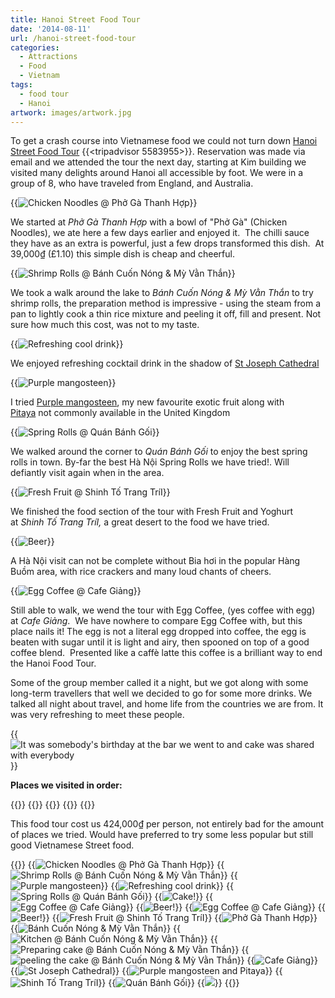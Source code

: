 ```yaml
---
title: Hanoi Street Food Tour
date: '2014-08-11'
url: /hanoi-street-food-tour
categories:
  - Attractions
  - Food
  - Vietnam
tags:
  - food tour
  - Hanoi
artwork: images/artwork.jpg
---
```


To get a crash course into Vietnamese food we could not turn down [Hanoi Street Food Tour](http://www.tripadvisor.com/Attraction_Review-g293924-d5583955-Reviews-Hanoi_Street_Food_Tour-Hanoi.html) {{<tripadvisor 5583955>}}. Reservation was made via email and we attended the tour the next day, starting at Kim building we visited many delights around Hanoi all accessible by foot. We were in a group of 8, who have traveled from England, and Australia.

{{<img src="images/IMG_4227-1024x575.jpg" title="Chicken Noodles @ Phở Gà Thanh Hợp">}}

We started at _Phở Gà Thanh Hợp_ with a bowl of "Phở Gà" (Chicken Noodles), we ate here a few days earlier and enjoyed it.  The chilli sauce they have as an extra is powerful, just a few drops transformed this dish.  At 39,000₫ (£1.10) this simple dish is cheap and cheerful.

{{<img src="images/IMG_4234-1024x575.jpg" title="Shrimp Rolls @ Bánh Cuốn Nóng & Mỳ Vằn Thắn">}}

We took a walk around the lake to _Bánh Cuốn Nóng & Mỳ Vằn Thắn_ to try shrimp rolls, the preparation method is impressive - using the steam from a pan to lightly cook a thin rice mixture and peeling it off, fill and present. Not sure how much this cost, was not to my taste.

{{<img src="images/IMG_4242-MOTION.gif" title="Refreshing cool drink">}}

We enjoyed refreshing cocktail drink in the shadow of [St Joseph Cathedral](https://plus.google.com/112769176198153719137/about)

{{<img src="images/IMG_4241-1024x575.jpg" title="Purple mangosteen">}}

I tried [Purple mangosteen](https://www.google.com.vn/search?q=Purple%20mangosteen), my new favourite exotic fruit along with [Pitaya](https://www.google.com.vn/search?q=Pitaya) not commonly available in the United Kingdom

{{<img src="images/IMG_4264-1024x575.jpg" title="Spring Rolls @ Quán Bánh Gối">}}

We walked around the corner to _Quán Bánh Gối_ to enjoy the best spring rolls in town. By-far the best Hà Nội Spring Rolls we have tried!. Will defiantly visit again when in the area.

{{<img src="images/IMG_4267-1024x575.jpg" title="Fresh Fruit @ Shinh Tố Trang TríI">}}

We finished the food section of the tour with Fresh Fruit and Yoghurt at _Shinh Tố Trang TríI,_ a great desert to the food we have tried.

{{<img src="images/IMG_4268-1024x575.jpg" title="Beer">}}

A Hà Nội visit can not be complete without Bia hơi in the popular Hàng Buồm area, with rice crackers and many loud chants of cheers.

{{<img src="images/IMG_4270-1024x575.jpg" title="Egg Coffee @ Cafe Giảng">}}

Still able to walk, we wend the tour with Egg Coffee, (yes coffee with egg) at _Cafe Giảng_.  We have nowhere to compare Egg Coffee with, but this place nails it! The egg is not a literal egg dropped into coffee, the egg is beaten with sugar until it is light and airy, then spooned on top of a good coffee blend.  Presented like a caffè latte this coffee is a brilliant way to end the Hanoi Food Tour.

Some of the group member called it a night, but we got along with some long-term travellers that well we decided to go for some more drinks. We talked all night about travel, and home life from the countries we are from. It was very refreshing to meet these people.

{{<img src="images/DSC00606-1024x575.jpg" title="It was somebody's birthday at the bar we went to and cake was shared with everybody">}}

**Places we visited in order:**

{{<place ChIJq1dUgr-rNTERqdekV5xj5r8>}}
{{<place ChIJuxSOZpWrNTERNvzmZHVqmmc>}}
{{<place ChIJXxY5n5WrNTEROKX5OmqJO_I>}}
{{<place ChIJKRBuub-rNTERmWwmI3d3BcQ>}}
{{<place ChIJXTOF7sCrNTERY3MOxYpAo_w>}}


This food tour cost us 424,000₫ per person, not entirely bad for the amount of places we tried. Would have preferred to try some less popular but still good Vietnamese Street food.


{{<gallery>}}
  {{<img src="images/IMG_4227.jpg" title="Chicken Noodles @ Phở Gà Thanh Hợp">}}
  {{<img src="images/IMG_4234.jpg" title="Shrimp Rolls @ Bánh Cuốn Nóng &#038; Mỳ Vằn Thắn">}}
  {{<img src="images/IMG_4241.jpg" title="Purple mangosteen">}}
  {{<img src="images/IMG_4242-MOTION.gif" title="Refreshing cool drink">}}
  {{<img src="images/IMG_4264.jpg" title="Spring Rolls @ Quán Bánh Gối">}}
  {{<img src="images/DSC00606.jpg" title="Cake!">}}
  {{<img src="images/DSC00603.jpg" title="Egg Coffee @ Cafe Giảng">}}
  {{<img src="images/DSC00601.jpg" title="Beer!">}}
  {{<img src="images/IMG_4270.jpg" title="Egg Coffee @ Cafe Giảng">}}
  {{<img src="images/IMG_4268.jpg" title="Beer!">}}
  {{<img src="images/IMG_4267.jpg" title="Fresh Fruit @ Shinh Tố Trang TríI">}}
  {{<img src="images/IMG_4224.jpg" title="Phở Gà Thanh Hợp">}}
  {{<img src="images/IMG_4230.jpg" title="Bánh Cuốn Nóng &#038; Mỳ Vằn Thắn">}}
  {{<img src="images/IMG_4231.jpg" title="Kitchen @ Bánh Cuốn Nóng &#038; Mỳ Vằn Thắn">}}
  {{<img src="images/IMG_4232.jpg" title="Preparing cake @ Bánh Cuốn Nóng &#038; Mỳ Vằn Thắn">}}
  {{<img src="images/IMG_4233.jpg" title="peeling the cake @ Bánh Cuốn Nóng &#038; Mỳ Vằn Thắn">}}
  {{<img src="images/IMG_4271.jpg" title="Cafe Giảng">}}
  {{<img src="images/DSC00600.jpg" title="St Joseph Cathedral" oriantation="portrait">}}
  {{<img src="images/IMG_4237.jpg" title="Purple mangosteen and Pitaya">}}
  {{<img src="images/IMG_4266.jpg" title="Shinh Tố Trang TríI">}}
  {{<img src="images/IMG_4265.jpg" title="Quán Bánh Gối">}}
  {{<img src="images/IMG_4258.jpg">}}
{{</gallery>}}
